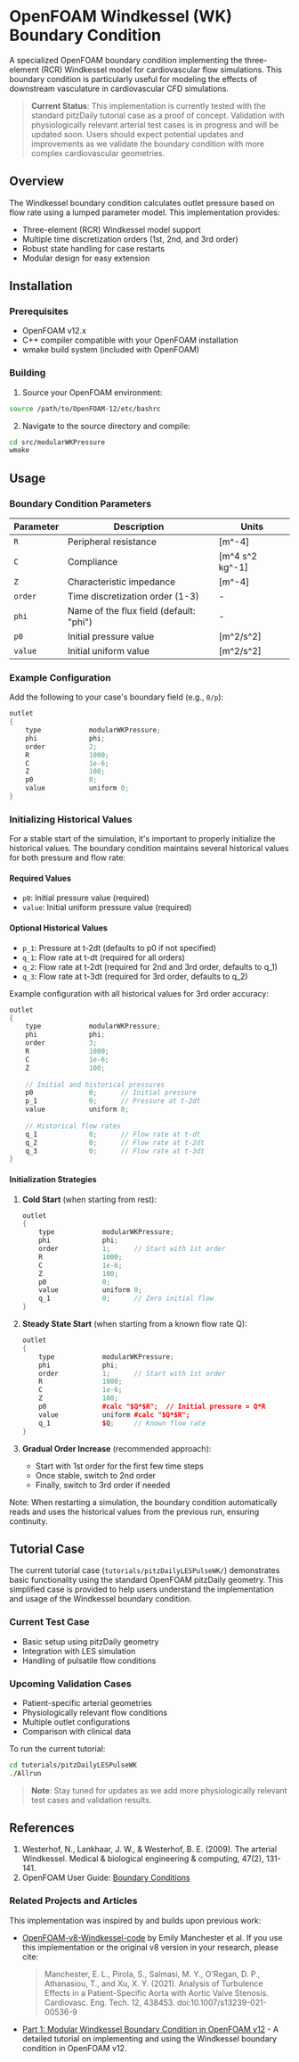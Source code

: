 # OpenFOAM Windkessel (WK) Boundary Condition

A specialized OpenFOAM boundary condition implementing the three-element (RCR) Windkessel model for cardiovascular flow simulations. This boundary condition is particularly useful for modeling the effects of downstream vasculature in cardiovascular CFD simulations.

> **Current Status**: This implementation is currently tested with the standard pitzDaily tutorial case as a proof of concept. Validation with physiologically relevant arterial test cases is in progress and will be updated soon. Users should expect potential updates and improvements as we validate the boundary condition with more complex cardiovascular geometries.

## Overview

The Windkessel boundary condition calculates outlet pressure based on flow rate using a lumped parameter model. This implementation provides:

- Three-element (RCR) Windkessel model support
- Multiple time discretization orders (1st, 2nd, and 3rd order)
- Robust state handling for case restarts
- Modular design for easy extension

## Installation

### Prerequisites

- OpenFOAM v12.x
- C++ compiler compatible with your OpenFOAM installation
- wmake build system (included with OpenFOAM)

### Building

1. Source your OpenFOAM environment:
```bash
source /path/to/OpenFOAM-12/etc/bashrc
```

2. Navigate to the source directory and compile:
```bash
cd src/modularWKPressure
wmake
```

## Usage

### Boundary Condition Parameters

| Parameter | Description | Units |
|-----------|-------------|-------|
| `R` | Peripheral resistance | [m^-4] |
| `C` | Compliance | [m^4 s^2 kg^-1] |
| `Z` | Characteristic impedance | [m^-4] |
| `order` | Time discretization order (1-3) | - |
| `phi` | Name of the flux field (default: "phi") | - |
| `p0` | Initial pressure value | [m^2/s^2] |
| `value` | Initial uniform value | [m^2/s^2] |

### Example Configuration

Add the following to your case's boundary field (e.g., `0/p`):

```cpp
outlet
{
    type            modularWKPressure;
    phi             phi;
    order           2;
    R               1000;
    C               1e-6;
    Z               100;
    p0              0;
    value           uniform 0;
}
```

### Initializing Historical Values

For a stable start of the simulation, it's important to properly initialize the historical values. The boundary condition maintains several historical values for both pressure and flow rate:

#### Required Values
- `p0`: Initial pressure value (required)
- `value`: Initial uniform pressure value (required)

#### Optional Historical Values
- `p_1`: Pressure at t-2dt (defaults to p0 if not specified)
- `q_1`: Flow rate at t-dt (required for all orders)
- `q_2`: Flow rate at t-2dt (required for 2nd and 3rd order, defaults to q_1)
- `q_3`: Flow rate at t-3dt (required for 3rd order, defaults to q_2)

Example configuration with all historical values for 3rd order accuracy:

```cpp
outlet
{
    type            modularWKPressure;
    phi             phi;
    order           3;
    R               1000;
    C               1e-6;
    Z               100;
    
    // Initial and historical pressures
    p0              0;      // Initial pressure
    p_1             0;      // Pressure at t-2dt
    value           uniform 0;
    
    // Historical flow rates
    q_1             0;      // Flow rate at t-dt
    q_2             0;      // Flow rate at t-2dt
    q_3             0;      // Flow rate at t-3dt
}
```

#### Initialization Strategies

1. **Cold Start** (when starting from rest):
   ```cpp
   outlet
   {
       type            modularWKPressure;
       phi             phi;
       order           1;      // Start with 1st order
       R               1000;
       C               1e-6;
       Z               100;
       p0              0;
       value           uniform 0;
       q_1             0;      // Zero initial flow
   }
   ```

2. **Steady State Start** (when starting from a known flow rate Q):
   ```cpp
   outlet
   {
       type            modularWKPressure;
       phi             phi;
       order           1;      // Start with 1st order
       R               1000;
       C               1e-6;
       Z               100;
       p0              #calc "$Q*$R";  // Initial pressure = Q*R
       value           uniform #calc "$Q*$R";
       q_1             $Q;     // Known flow rate
   }
   ```

3. **Gradual Order Increase** (recommended approach):
   - Start with 1st order for the first few time steps
   - Once stable, switch to 2nd order
   - Finally, switch to 3rd order if needed

Note: When restarting a simulation, the boundary condition automatically reads and uses the historical values from the previous run, ensuring continuity.

## Tutorial Case

The current tutorial case (`tutorials/pitzDailyLESPulseWK/`) demonstrates basic functionality using the standard OpenFOAM pitzDaily geometry. This simplified case is provided to help users understand the implementation and usage of the Windkessel boundary condition.

### Current Test Case
- Basic setup using pitzDaily geometry
- Integration with LES simulation
- Handling of pulsatile flow conditions

### Upcoming Validation Cases
- Patient-specific arterial geometries
- Physiologically relevant flow conditions
- Multiple outlet configurations
- Comparison with clinical data

To run the current tutorial:

```bash
cd tutorials/pitzDailyLESPulseWK
./Allrun
```

> **Note**: Stay tuned for updates as we add more physiologically relevant test cases and validation results.

## References

1. Westerhof, N., Lankhaar, J. W., & Westerhof, B. E. (2009). The arterial Windkessel. Medical & biological engineering & computing, 47(2), 131-141.
2. OpenFOAM User Guide: [Boundary Conditions](https://www.openfoam.com/documentation/user-guide/4-boundaries/4.2-boundaries)

### Related Projects and Articles

This implementation was inspired by and builds upon previous work:

- [OpenFOAM-v8-Windkessel-code](https://github.com/EManchester/OpenFOAM-v8-Windkessel-code) by Emily Manchester et al. If you use this implementation or the original v8 version in your research, please cite:
  > Manchester, E. L., Pirola, S., Salmasi, M. Y., O'Regan, D. P., Athanasiou, T., and Xu, X. Y. (2021). Analysis of Turbulence Effects in a Patient-Specific Aorta with Aortic Valve Stenosis. Cardiovasc. Eng. Tech. 12, 438453. doi:10.1007/s13239-021-00536-9

- [Part 1: Modular Windkessel Boundary Condition in OpenFOAM v12](https://medium.com/@jiewang-share/part-1-modular-windkessel-boundary-condition-in-openfoam-v12-aaaab845923f) - A detailed tutorial on implementing and using the Windkessel boundary condition in OpenFOAM v12.
